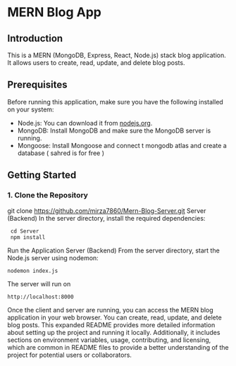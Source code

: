# MERN Blog App

## Introduction
This is a MERN (MongoDB, Express, React, Node.js) stack blog application. It allows users to create, read, update, and delete blog posts.

## Prerequisites
Before running this application, make sure you have the following installed on your system:
- Node.js: You can download it from [nodejs.org](https://nodejs.org/).
- MongoDB: Install MongoDB and make sure the MongoDB server is running.
- Mongoose: Install Mongoose and connect t mongodb atlas and create a database ( sahred is for free )

## Getting Started


### 1. Clone the Repository
git clone https://github.com/mirza7860/Mern-Blog-Server.git
Server (Backend)
In the server directory, install the required dependencies:
```
 cd Server
 npm install
```
Run the Application
Server (Backend)
From the server directory, start the Node.js server using nodemon:
```
nodemon index.js
```
The server will run on
```
http://localhost:8000
```
Once the client and server are running, you can access the MERN blog application in your web browser. You can create, read, update, and delete blog posts.
This expanded README provides more detailed information about setting up the project and running it locally. Additionally, it includes sections on environment variables, usage, contributing, and licensing, which are common in README files to provide a better understanding of the project for potential users or collaborators.
